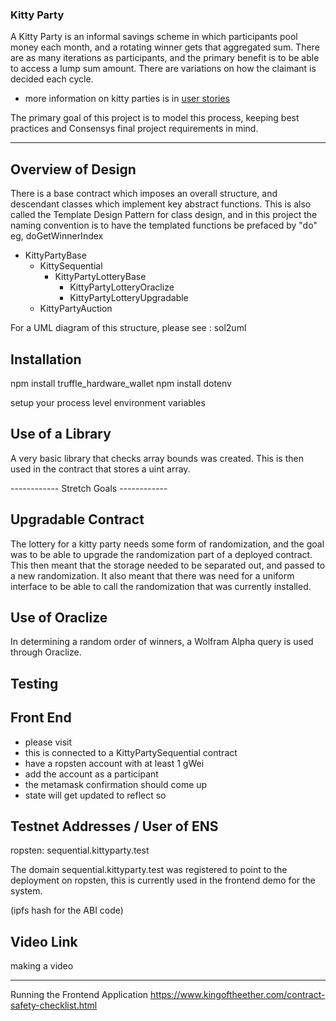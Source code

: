 ### Kitty Party

A Kitty Party is an informal savings scheme in which participants pool money each month, and a rotating winner gets that aggregated sum. There are as many iterations as participants, and the primary benefit is to be able to access a lump sum amount. There are variations on how the claimant is decided each cycle.  

- more information on kitty parties is in [user stories](USER_STORIES.md)

The primary goal of this project is to model this process, keeping best practices and Consensys final project requirements in mind.

----------------

## Overview of Design

There is a base contract which imposes an overall structure, and descendant classes which implement key abstract functions. This is also called the Template Design Pattern for class design, and in this project the naming convention is to have the templated functions be prefaced by "do" eg, doGetWinnerIndex

- KittyPartyBase 
  - KittySequential
    - KittyPartyLotteryBase
      - KittyPartyLotteryOraclize
      - KittyPartyLotteryUpgradable
  - KittyPartyAuction

<embed an image or thumbnail>
For a UML diagram of this structure, please see :
sol2uml

## Installation

npm install truffle_hardware_wallet
npm install dotenv

setup your process level environment variables

## Use of a Library

A very basic library that checks array bounds was created. This is then used in the contract that stores a uint array.


------------ Stretch Goals ------------

## Upgradable Contract

The lottery for a kitty party needs some form of randomization, and the goal was to be able to upgrade the randomization part of a deployed contract. This then meant that the storage needed to be separated out, and passed to a new randomization. It also meant that there was need for a uniform interface to be able to call the randomization that was currently installed.

<snippet of the upgradabale kitty party>

## Use of Oraclize

In determining a random order of winners, a Wolfram Alpha query is used through Oraclize.


## Testing


## Front End

- please visit 
- this is connected to a KittyPartySequential contract
- have a ropsten account with at least 1 gWei
- add the account as a participant
- the metamask confirmation should come up
- state will get updated to reflect so


## Testnet Addresses / User of ENS

ropsten: sequential.kittyparty.test


The domain sequential.kittyparty.test was registered to point to the deployment on ropsten, this is currently used in the frontend demo for the system.

(ipfs hash for the ABI code)


## Video Link
making a video


---------

Running the Frontend Application
https://www.kingoftheether.com/contract-safety-checklist.html
